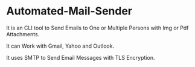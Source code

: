 # Automated-Mail-Sender
It is an CLI tool to Send Emails to One or Multiple Persons with Img or Pdf Attachments.

It can Work with Gmail, Yahoo and Outlook.

It uses SMTP to Send Email Messages with TLS Encryption.
